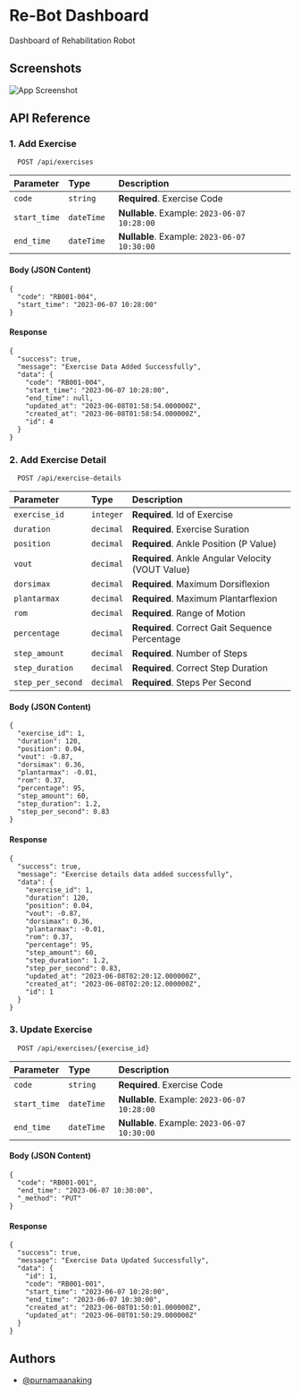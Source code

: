
# Re-Bot Dashboard

Dashboard of  Rehabilitation Robot




## Screenshots

![App Screenshot](https://awesomescreenshot.s3.amazonaws.com/image/756918/40563469-88a36a30de8eaa4901a8d2272d01c270.png?X-Amz-Algorithm=AWS4-HMAC-SHA256&X-Amz-Credential=AKIAJSCJQ2NM3XLFPVKA%2F20230608%2Fus-east-1%2Fs3%2Faws4_request&X-Amz-Date=20230608T024020Z&X-Amz-Expires=28800&X-Amz-SignedHeaders=host&X-Amz-Signature=e7fb33bc1e7c3c9c50193a9838822a91a2ac1a3cc1a283ea895ce17cf217da18)


## API Reference

### 1. Add Exercise

```http
  POST /api/exercises
```

| Parameter | Type     | Description                |
| :-------- | :------- | :------------------------- |
| `code` | `string` | **Required**. Exercise Code |
| `start_time` | `dateTime ` | **Nullable**. Example: `2023-06-07 10:28:00` |
| `end_time` | `dateTime ` | **Nullable**. Example: `2023-06-07 10:30:00` |

#### Body (JSON Content)

```
{
  "code": "RB001-004",
  "start_time": "2023-06-07 10:28:00"
}
```

#### Response 

```
{
  "success": true,
  "message": "Exercise Data Added Successfully",
  "data": {
    "code": "RB001-004",
    "start_time": "2023-06-07 10:28:00",
    "end_time": null,
    "updated_at": "2023-06-08T01:58:54.000000Z",
    "created_at": "2023-06-08T01:58:54.000000Z",
    "id": 4
  }
}
```

### 2. Add Exercise Detail

```http
  POST /api/exercise-details
```

| Parameter | Type     | Description                       |
| :-------- | :------- | :-------------------------------- |
| `exercise_id` | `integer` | **Required**. Id of Exercise |
| `duration` | `decimal` | **Required**. Exercise Suration |
| `position` | `decimal` | **Required**. Ankle Position (P Value) |
| `vout` | `decimal` | **Required**. Ankle Angular Velocity (VOUT Value) |
| `dorsimax` | `decimal` | **Required**. Maximum Dorsiflexion |
| `plantarmax` | `decimal` | **Required**. Maximum Plantarflexion |
| `rom` | `decimal` | **Required**. Range of Motion |
| `percentage` | `decimal` | **Required**. Correct Gait Sequence Percentage |
| `step_amount` | `decimal` | **Required**. Number of Steps |
| `step_duration` | `decimal` | **Required**. Correct Step Duration |
| `step_per_second` | `decimal` | **Required**. Steps Per Second |

#### Body (JSON Content)

```
{
  "exercise_id": 1,
  "duration": 120,
  "position": 0.04,
  "vout": -0.87,
  "dorsimax": 0.36,
  "plantarmax": -0.01,
  "rom": 0.37,
  "percentage": 95,
  "step_amount": 60,
  "step_duration": 1.2,
  "step_per_second": 0.83
}
```

#### Response 

```
{
  "success": true,
  "message": "Exercise details data added successfully",
  "data": {
    "exercise_id": 1,
    "duration": 120,
    "position": 0.04,
    "vout": -0.87,
    "dorsimax": 0.36,
    "plantarmax": -0.01,
    "rom": 0.37,
    "percentage": 95,
    "step_amount": 60,
    "step_duration": 1.2,
    "step_per_second": 0.83,
    "updated_at": "2023-06-08T02:20:12.000000Z",
    "created_at": "2023-06-08T02:20:12.000000Z",
    "id": 1
  }
}
```

### 3. Update Exercise

```http
  POST /api/exercises/{exercise_id}
```

| Parameter | Type     | Description                |
| :-------- | :------- | :------------------------- |
| `code` | `string` | **Required**. Exercise Code |
| `start_time` | `dateTime ` | **Nullable**. Example: `2023-06-07 10:28:00` |
| `end_time` | `dateTime ` | **Nullable**. Example: `2023-06-07 10:30:00` |

#### Body (JSON Content)

```
{
  "code": "RB001-001",
  "end_time": "2023-06-07 10:30:00",
  "_method": "PUT"
}
```

#### Response 

```
{
  "success": true,
  "message": "Exercise Data Updated Successfully",
  "data": {
    "id": 1,
    "code": "RB001-001",
    "start_time": "2023-06-07 10:28:00",
    "end_time": "2023-06-07 10:30:00",
    "created_at": "2023-06-08T01:50:01.000000Z",
    "updated_at": "2023-06-08T01:50:29.000000Z"
  }
}
```


## Authors

- [@purnamaanaking](https://github.com/purnamaanaking)

